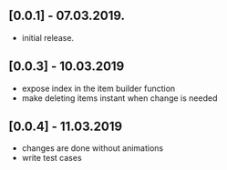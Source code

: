 ## [0.0.1] - 07.03.2019.

* initial release.

## [0.0.3] - 10.03.2019

* expose index in the item builder function
* make deleting items instant when change is needed

## [0.0.4] - 11.03.2019
* changes are done without animations
* write test cases
